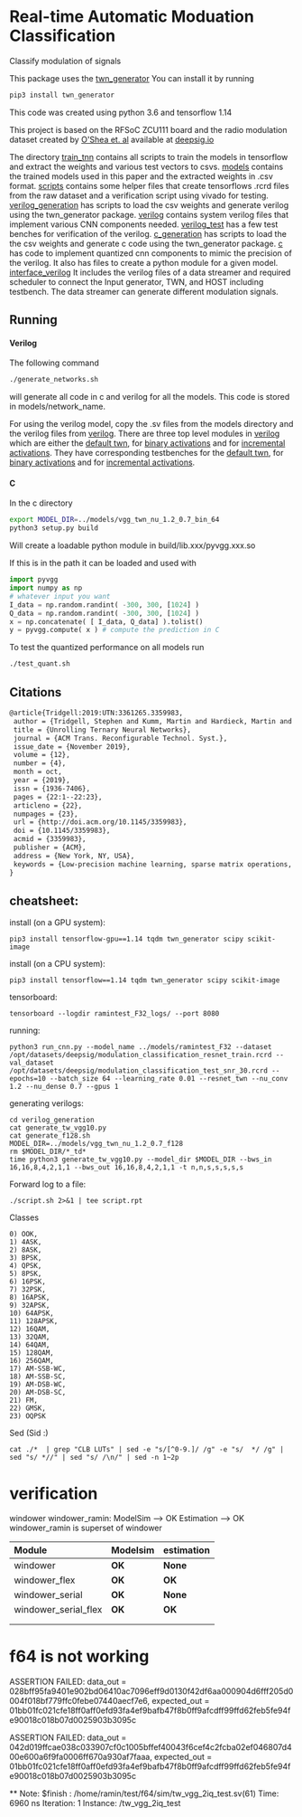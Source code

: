 # Real-time Automatic Moduation Classification
Classify modulation of signals

This package uses the [twn_generator](https://github.com/da-steve101/twn_generator)
You can install it by running
```bash
pip3 install twn_generator
```
This code was created using python 3.6 and tensorflow 1.14

This project is based on the RFSoC ZCU111 board and the radio modulation dataset created
by [O'Shea et. al](https://arxiv.org/pdf/1712.04578.pdf) available at [deepsig.io](http://opendata.deepsig.io/datasets/2018.01/2018.01.OSC.0001_1024x2M.h5.tar.gz)


The directory [train_tnn](train_tnn) contains all scripts to train the models in tensorflow and extract the weights and various test vectors to csvs.
[models](models) contains the trained models used in this paper and the extracted weights in .csv format.
[scripts](scripts) contains some helper files that create tensorflows .rcrd files from the raw dataset and a verification script using vivado for testing.
[verilog_generation](verilog_generation) has scripts to load the csv weights and generate verilog using the twn_generator package.
[verilog](verilog) contains system verilog files that implement various CNN components needed.
[verilog_test](verilog_test) has a few test benches for verification of the verilog.
[c_generation](c_generation) has scripts to load the the csv weights and generate c code using the twn_generator package.
[c](c) has code to implement quantized cnn components to mimic the precision of the verilog.
It also has files to create a python module for a given model.
[interface_verilog](interface_verilog) It includes the verilog files of a data streamer and required scheduler to connect the Input generator, TWN, and HOST including testbench. The data streamer can generate different modulation signals. 

## Running

#### Verilog
The following command
```bash
./generate_networks.sh
```
will generate all code in c and verilog for all the models.
This code is stored in models/network_name.

For using the verilog model, copy the .sv files from the models directory and the verilog files from [verilog](verilog).
There are three top level modules in [verilog](verilog) which are either the [default twn](verilog/tw_vgg_2iq.sv), for [binary activations](verilog/tw_vgg_2iq_bin.sv)
and for [incremental activations](verilog/tw_vgg_2iq_incr.sv).
They have corresponding testbenches for the [default twn](verilog_test/tw_vgg_2iq_test.sv), for [binary activations](verilog/tw_vgg_2iq_bin_test.sv)
and for [incremental activations](verilog/tw_vgg_2iq_incr_test.sv).

#### C
In the c directory
```bash
export MODEL_DIR=../models/vgg_twn_nu_1.2_0.7_bin_64
python3 setup.py build
```
Will create a loadable python module in build/lib.xxx/pyvgg.xxx.so

If this is in the path it can be loaded and used with
```python
import pyvgg
import numpy as np
# whatever input you want
I_data = np.random.randint( -300, 300, [1024] )
Q_data = np.random.randint( -300, 300, [1024] )
x = np.concatenate( [ I_data, Q_data] ).tolist()
y = pyvgg.compute( x ) # compute the prediction in C
```

To test the quantized performance on all models run
```bash
./test_quant.sh
```

## Citations
```latex
@article{Tridgell:2019:UTN:3361265.3359983,
 author = {Tridgell, Stephen and Kumm, Martin and Hardieck, Martin and Boland, David and Moss, Duncan and Zipf, Peter and Leong, Philip H. W.},
 title = {Unrolling Ternary Neural Networks},
 journal = {ACM Trans. Reconfigurable Technol. Syst.},
 issue_date = {November 2019},
 volume = {12},
 number = {4},
 month = oct,
 year = {2019},
 issn = {1936-7406},
 pages = {22:1--22:23},
 articleno = {22},
 numpages = {23},
 url = {http://doi.acm.org/10.1145/3359983},
 doi = {10.1145/3359983},
 acmid = {3359983},
 publisher = {ACM},
 address = {New York, NY, USA},
 keywords = {Low-precision machine learning, sparse matrix operations, ternary neural networks},
} 
```

## cheatsheet:

install (on a GPU system):
	
	pip3 install tensorflow-gpu==1.14 tqdm twn_generator scipy scikit-image

install (on a CPU system):

	pip3 install tensorflow==1.14 tqdm twn_generator scipy scikit-image

tensorboard:

	tensorboard --logdir ramintest_F32_logs/ --port 8080

running: 
	
	python3 run_cnn.py --model_name ../models/ramintest_F32 --dataset /opt/datasets/deepsig/modulation_classification_resnet_train.rcrd --val_dataset /opt/datasets/deepsig/modulation_classification_test_snr_30.rcrd --epochs=10 --batch_size 64 --learning_rate 0.01 --resnet_twn --nu_conv 1.2 --nu_dense 0.7 --gpus 1

generating verilogs:

	cd verilog_generation
	cat generate_tw_vgg10.py
	cat generate_f128.sh
	MODEL_DIR=../models/vgg_twn_nu_1.2_0.7_f128
	rm $MODEL_DIR/*_td*
	time python3 generate_tw_vgg10.py --model_dir $MODEL_DIR --bws_in 16,16,8,4,2,1,1 --bws_out 16,16,8,4,2,1,1 -t n,n,s,s,s,s,s

Forward log to a file:
	
	./script.sh 2>&1 | tee script.rpt

Classes

	0) OOK,
	1) 4ASK,
	2) 8ASK,
	3) BPSK,
	4) QPSK,
	5) 8PSK,
	6) 16PSK,
	7) 32PSK,
	8) 16APSK,
	9) 32APSK,
	10) 64APSK,
	11) 128APSK,
	12) 16QAM,
	13) 32QAM,
	14) 64QAM,
	15) 128QAM,
	16) 256QAM,
	17) AM-SSB-WC,
	18) AM-SSB-SC,
	19) AM-DSB-WC,
	20) AM-DSB-SC,
	21) FM,
	22) GMSK,
	23) OQPSK

Sed (Sid :) 

	cat ./*  | grep "CLB LUTs" | sed -e "s/[^0-9.]/ /g" -e "s/  */ /g" | sed "s/ *//" | sed "s/ /\n/" | sed -n 1~2p

# verification

windower 
windower_ramin:
	ModelSim --> OK
	Estimation --> OK
	windower_ramin is superset of windower

| Module               | Modelsim | estimation |
| :---                 | :---     | :---       |
| windower             | **OK**   | **None**   |
| windower_flex        | **OK**   | **OK**     |
| windower_serial      | **OK**   | **None**   |
| windower_serial_flex | **OK**   | **OK**     |
|  |    |      |
|  |    |      |


# f64 is not working 

ASSERTION FAILED: data_out = 028bff95fa9401e902bd06410ac7096eff9d0130f42df6aa000904d6fff205d0004f018bf779ffc0febe07440aecf7e6, expected_out = 01bb01fc021cfe18ff0aff0efd93fa4ef9bafb47f8b0ff9afcdff99ffd62feb5fe94fe90018c018b07d0025903b3095c

ASSERTION FAILED: data_out = 042d019ffcae038c033907cf0c1005bffef40043f6cef4c2fcba02ef046807d400e600a6f9fa0006ff670a930af7faaa, expected_out = 01bb01fc021cfe18ff0aff0efd93fa4ef9bafb47f8b0ff9afcdff99ffd62feb5fe94fe90018c018b07d0025903b3095c

** Note: $finish    : /home/ramin/test/f64/sim/tw_vgg_2iq_test.sv(61)
Time: 6960 ns  Iteration: 1  Instance: /tw_vgg_2iq_test

